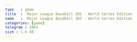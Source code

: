 ```yaml
---
type   : game
title  :  Major League Baseball 2K5 - World Series Edition
name   :  Major League Baseball 2K5 - World Series Edition
categories: [game]
telegram : 1063
size : 1.6 GB
---
```



